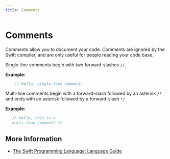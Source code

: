 ```yaml
---
title: Comments
---
```

# Comments

Comments allow you to document your code. Comments are ignored by the Swift compiler, and are only useful for people reading your code base.

Single-line comments begin with two forward-slashes `//`.

**Example:**

```Swift
    // Hello, single-line comment!
```

Multi-line comments begin with a forward-slash followed by an asterisk `/*` and ends with an asterisk followed by a forward-slash `*/`

**Example:**

```Swift
   /* Hello, this is a
   multi-line comment! */
```

## More Information

- [The Swift Programming Language: Language Guide](https://docs.swift.org/swift-book/LanguageGuide/TheBasics.html#ID315)
